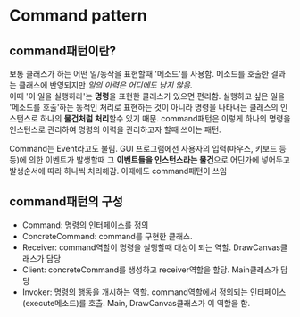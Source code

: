 # Command pattern

## command패턴이란?
보통 클래스가 하는 어떤 일/동작을 표현할때 '메소드'를 사용함. 메소드를 호출한 결과는 클래스에 반영되지만 *일의 이력은 어디에도 남지 않음*.  
이때 '이 일을 실행하라'는 **명령**을 표현한 클래스가 있으면 편리함. 실행하고 싶은 일을 '메소드를 호출'하는 동적인 처리로 표현하는 것이 아니라 명령을 나타내는 클래스의 인스턴스로 하나의 **물건처럼 처리**할수 있기 때문. command패턴은 이렇게 하나의 명령을 인스턴스로 관리하여 명령의 이력을 관리하고자 할때 쓰이는 패턴.   

Command는 Event라고도 불림. GUI 프로그램에선 사용자의 입력(마우스, 키보드 등등)에 의한 이벤트가 발생할때 그 **이벤트들을 인스턴스라는 물건**으로 어딘가에 넣어두고 발생순서에 따라 하나씩 처리해감. 이때에도 command패턴이 쓰임  

## command패턴의 구성
- Command: 명령의 인터페이스를 정의
- ConcreteCommand: command를 구현한 클래스.
- Receiver: command역할이 명령을 실행할때 대상이 되는 역할. DrawCanvas클래스가 담당
- Client: concreteCommand를 생성하고 receiver역할을 할당. Main클래스가 담당
- Invoker: 명령의 행동을 개시하는 역할. command역할에서 정의되는 인터페이스(execute메소드)를 호출. Main, DrawCanvas클래스가 이 역할을 함. 

